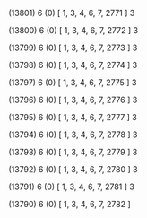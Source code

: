 (13801) 6 (0) [ 1, 3, 4, 6, 7, 2771 ] 3 


(13800) 6 (0) [ 1, 3, 4, 6, 7, 2772 ] 3 


(13799) 6 (0) [ 1, 3, 4, 6, 7, 2773 ] 3 


(13798) 6 (0) [ 1, 3, 4, 6, 7, 2774 ] 3 


(13797) 6 (0) [ 1, 3, 4, 6, 7, 2775 ] 3 


(13796) 6 (0) [ 1, 3, 4, 6, 7, 2776 ] 3 


(13795) 6 (0) [ 1, 3, 4, 6, 7, 2777 ] 3 


(13794) 6 (0) [ 1, 3, 4, 6, 7, 2778 ] 3 


(13793) 6 (0) [ 1, 3, 4, 6, 7, 2779 ] 3 


(13792) 6 (0) [ 1, 3, 4, 6, 7, 2780 ] 3 


(13791) 6 (0) [ 1, 3, 4, 6, 7, 2781 ] 3 


(13790) 6 (0) [ 1, 3, 4, 6, 7, 2782 ]  

